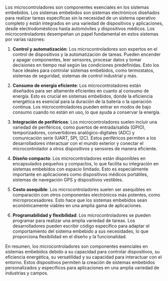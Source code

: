 Los microcontroladores son componentes esenciales en los sistemas embebidos. Los sistemas embebidos son sistemas electrónicos diseñados para realizar tareas específicas sin la necesidad de un sistema operativo completo y están integrados en una variedad de dispositivos y aplicaciones, desde electrodomésticos hasta automóviles y dispositivos médicos. Los microcontroladores desempeñan un papel fundamental en estos sistemas por varias razones:

  

1. **Control y automatización**: Los microcontroladores son expertos en el control de dispositivos y la automatización de tareas. Pueden encender y apagar componentes, leer sensores, procesar datos y tomar decisiones en tiempo real según las condiciones predefinidas. Esto los hace ideales para controlar sistemas embebidos, como termostatos, sistemas de seguridad, sistemas de control industrial y más.  
      
    
2. **Consumo de energía eficiente**: Los microcontroladores están diseñados para ser altamente eficientes en cuanto al consumo de energía. Esto es crucial en sistemas embebidos, donde la eficiencia energética es esencial para la duración de la batería o la operación continua. Los microcontroladores pueden entrar en modos de bajo consumo cuando no están en uso, lo que ayuda a conservar la energía.  
      
    
3. **Integración de periféricos**: Los microcontroladores suelen incluir una variedad de periféricos, como puertos de entrada/salida (GPIO), temporizadores, convertidores analógico-digitales (ADC) y comunicación serie (UART, SPI, I2C). Estos periféricos permiten a los desarrolladores interactuar con el mundo exterior y conectar el microcontrolador a otros dispositivos y sensores de manera eficiente.  
      
    
4. **Diseño compacto**: Los microcontroladores están disponibles en encapsulados pequeños y compactos, lo que facilita su integración en sistemas embebidos con espacio limitado. Esto es especialmente importante en aplicaciones como dispositivos médicos portátiles, sistemas de navegación GPS y dispositivos vestibles.  
      
    
5. **Costo asequible**: Los microcontroladores suelen ser asequibles en comparación con otros componentes electrónicos más potentes, como microprocesadores. Esto hace que los sistemas embebidos sean económicamente viables en una amplia gama de aplicaciones.  
      
    
6. **Programabilidad y flexibilidad**: Los microcontroladores se pueden programar para realizar una amplia variedad de tareas. Los desarrolladores pueden escribir código específico para adaptar el comportamiento del sistema embebido a sus necesidades, lo que proporciona flexibilidad en el diseño y la funcionalidad.  
      
    

En resumen, los microcontroladores son componentes esenciales en sistemas embebidos debido a su capacidad para controlar dispositivos, su eficiencia energética, su versatilidad y su capacidad para interactuar con el entorno. Estos dispositivos permiten la creación de sistemas embebidos personalizados y específicos para aplicaciones en una amplia variedad de industrias y campos.